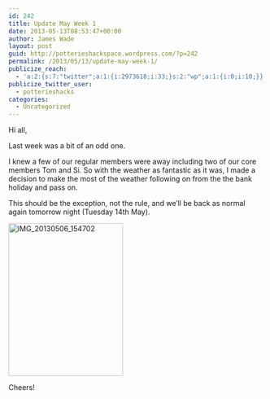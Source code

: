 ```yaml
---
id: 242
title: Update May Week 1
date: 2013-05-13T08:53:47+00:00
author: James Wade
layout: post
guid: http://potterieshackspace.wordpress.com/?p=242
permalink: /2013/05/13/update-may-week-1/
publicize_reach:
  - 'a:2:{s:7:"twitter";a:1:{i:2973618;i:33;}s:2:"wp";a:1:{i:0;i:10;}}'
publicize_twitter_user:
  - potterieshacks
categories:
  - Uncategorized
---
```

Hi all,

Last week was a bit of an odd one.

I knew a few of our regular members were away including two of our core members Tom and Si. So with the weather as fantastic as it was, I made a decision to make the most of the weather following on from the the bank holiday and pass on.

This should be the exception, not the rule, and we&#8217;ll be back as normal again tomorrow night (Tuesday 14th May).

[<img class="alignnone size-medium wp-image-244" alt="IMG_20130506_154702" src="/wp-content/uploads/2013/05/img_20130506_154702.jpg?w=225" width="225" height="300" srcset="/wp-content/uploads/2013/05/img_20130506_154702.jpg 2448w, /wp-content/uploads/2013/05/img_20130506_154702-225x300.jpg 225w, /wp-content/uploads/2013/05/img_20130506_154702-768x1024.jpg 768w" sizes="(max-width: 225px) 100vw, 225px" />](/wp-content/uploads/2013/05/img_20130506_154702.jpg)

Cheers!